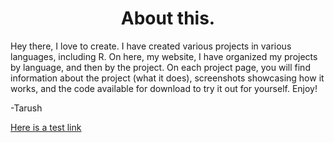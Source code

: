<h1 align="center">
  <b>About this.</b>
</h1>

Hey there, I love to create. I have created various projects in various languages, including R. On here, my website, I have organized my projects by language, and then by the project. On each project page, you will find information about the project (what it does), screenshots showcasing how it works, and the code available for download to try it out for yourself. Enjoy!

-Tarush

[Here is a test link](https://raw.githubusercontent.com/tvig2/tvig2.github.io/master/test.zip)